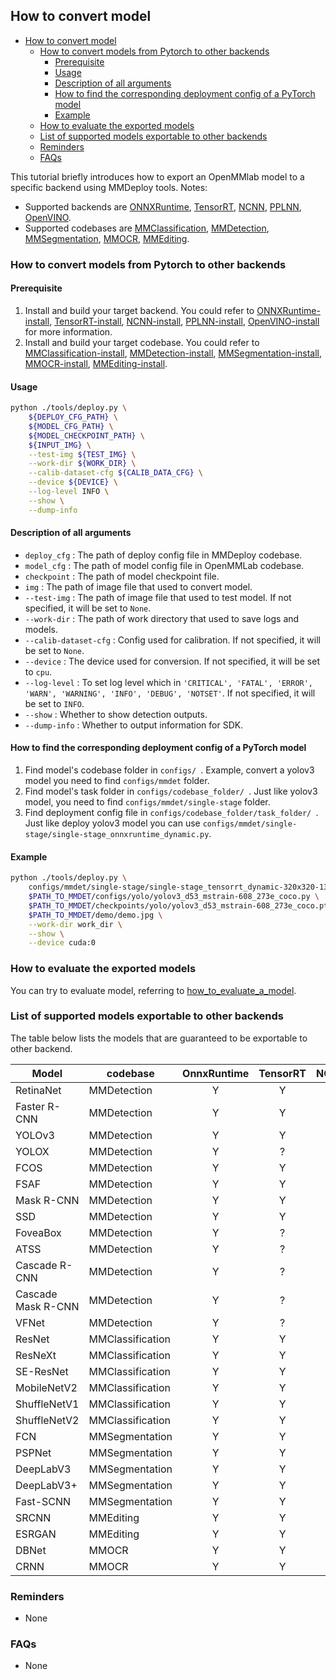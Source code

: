 ## How to convert model

<!-- TOC -->

- [How to convert model](#how-to-convert-model)
  - [How to convert models from Pytorch to other backends](#how-to-convert-models-from-pytorch-to-other-backends)
    - [Prerequisite](#prerequisite)
    - [Usage](#usage)
    - [Description of all arguments](#description-of-all-arguments)
    - [How to find the corresponding deployment config of a PyTorch model](#how-to-find-the-corresponding-deployment-config-of-a-pytorch-model)
    - [Example](#example)
  - [How to evaluate the exported models](#how-to-evaluate-the-exported-models)
  - [List of supported models exportable to other backends](#list-of-supported-models-exportable-to-other-backends)
  - [Reminders](#reminders)
  - [FAQs](#faqs)

<!-- TOC -->

This tutorial briefly introduces how to export an OpenMMlab model to a specific backend using MMDeploy tools.
Notes:
- Supported backends are [ONNXRuntime](../backends/onnxruntime.md), [TensorRT](../backends/tensorrt.md), [NCNN](../backends/ncnn.md), [PPLNN](../backends/pplnn.md), [OpenVINO](../backends/openvino.md).
- Supported codebases are [MMClassification](../codebases/mmcls.md), [MMDetection](../codebases/mmdet.md), [MMSegmentation](../codebases/mmseg.md), [MMOCR](../codebases/mmocr.md), [MMEditing](../codebases/mmedit.md).

### How to convert models from Pytorch to other backends

#### Prerequisite

1. Install and build your target backend. You could refer to [ONNXRuntime-install](../backends/onnxruntime.md), [TensorRT-install](../backends/tensorrt.md), [NCNN-install](../backends/ncnn.md), [PPLNN-install](../backends/pplnn.md), [OpenVINO-install](../backends/openvino.md) for more information.
2. Install and build your target codebase. You could refer to [MMClassification-install](https://github.com/open-mmlab/mmclassification/blob/master/docs/install.md), [MMDetection-install](https://github.com/open-mmlab/mmdetection/blob/master/docs/get_started.md), [MMSegmentation-install](https://github.com/open-mmlab/mmsegmentation/blob/master/docs/get_started.md#installation), [MMOCR-install](https://github.com/open-mmlab/mmocr/blob/main/docs/install.md), [MMEditing-install](https://github.com/open-mmlab/mmediting/blob/master/docs/install.md).

#### Usage

```bash
python ./tools/deploy.py \
    ${DEPLOY_CFG_PATH} \
    ${MODEL_CFG_PATH} \
    ${MODEL_CHECKPOINT_PATH} \
    ${INPUT_IMG} \
    --test-img ${TEST_IMG} \
    --work-dir ${WORK_DIR} \
    --calib-dataset-cfg ${CALIB_DATA_CFG} \
    --device ${DEVICE} \
    --log-level INFO \
    --show \
    --dump-info
```

#### Description of all arguments

- `deploy_cfg` : The path of deploy config file in MMDeploy codebase.
- `model_cfg` : The path of model config file in OpenMMLab codebase.
- `checkpoint` : The path of model checkpoint file.
- `img` : The path of image file that used to convert model.
- `--test-img` : The path of image file that used to test model. If not specified, it will be set to `None`.
- `--work-dir` : The path of work directory that used to save logs and models.
- `--calib-dataset-cfg` : Config used for calibration. If not specified, it will be set to `None`.
- `--device` : The device used for conversion. If not specified, it will be set to `cpu`.
- `--log-level` : To set log level which in `'CRITICAL', 'FATAL', 'ERROR', 'WARN', 'WARNING', 'INFO', 'DEBUG', 'NOTSET'`. If not specified, it will be set to `INFO`.
- `--show` : Whether to show detection outputs.
- `--dump-info` : Whether to output information for SDK.

#### How to find the corresponding deployment config of a PyTorch model

1. Find model's codebase folder in `configs/ `. Example, convert a yolov3 model you need to find `configs/mmdet` folder.
2. Find model's task folder in `configs/codebase_folder/ `. Just like yolov3 model, you need to find `configs/mmdet/single-stage` folder.
3. Find deployment config file in `configs/codebase_folder/task_folder/ `. Just like deploy yolov3 model you can use `configs/mmdet/single-stage/single-stage_onnxruntime_dynamic.py`.

#### Example

```bash
python ./tools/deploy.py \
    configs/mmdet/single-stage/single-stage_tensorrt_dynamic-320x320-1344x1344.py \
    $PATH_TO_MMDET/configs/yolo/yolov3_d53_mstrain-608_273e_coco.py \
    $PATH_TO_MMDET/checkpoints/yolo/yolov3_d53_mstrain-608_273e_coco.pth \
    $PATH_TO_MMDET/demo/demo.jpg \
    --work-dir work_dir \
    --show \
    --device cuda:0
```

### How to evaluate the exported models

You can try to evaluate model, referring to [how_to_evaluate_a_model](./how_to_evaluate_a_model.md).

### List of supported models exportable to other backends

The table below lists the models that are guaranteed to be exportable to other backend.

| Model              | codebase         | OnnxRuntime | TensorRT | NCNN | PPLNN | OpenVINO | model config file(example)                                                            |
|--------------------|------------------|:-----------:|:--------:|:----:|:-----:|:--------:|:--------------------------------------------------------------------------------------|
| RetinaNet          | MMDetection      |      Y      |    Y     |  Y   |   Y   |    Y     | $MMDET_DIR/configs/retinanet/retinanet_r50_fpn_1x_coco.py                             |
| Faster R-CNN       | MMDetection      |      Y      |    Y     |  Y   |   Y   |    Y     | $MMDET_DIR/configs/faster_rcnn/faster_rcnn_r50_fpn_1x_coco.py                         |
| YOLOv3             | MMDetection      |      Y      |    Y     |  Y   |   Y   |    Y     | $MMDET_DIR/configs/yolo/yolov3_d53_mstrain-608_273e_coco.py                           |
| YOLOX              | MMDetection      |      Y      |    ?     |  ?   |   ?   |    Y     | $MMDET_DIR/configs/yolox/yolox_tiny_8x8_300e_coco.py                                  |
| FCOS               | MMDetection      |      Y      |    Y     |  Y   |   N   |    Y     | $MMDET_DIR/configs/fcos/fcos_r50_caffe_fpn_gn-head_4x4_1x_coco.                       |
| FSAF               | MMDetection      |      Y      |    Y     |  Y   |   Y   |    Y     | $MMDET_DIR/configs/fsaf/fsaf_r50_fpn_1x_coco.py                                       |
| Mask R-CNN         | MMDetection      |      Y      |    Y     |  N   |   Y   |    Y     | $MMDET_DIR/configs/mask_rcnn/mask_rcnn_r50_fpn_1x_coco.py                             |
| SSD                | MMDetection      |      Y      |    Y     |  Y   |   Y   |    Y     | $MMDET_DIR/configs/ssd/ssd300_coco.py                                                 |
| FoveaBox           | MMDetection      |      Y      |    ?     |  ?   |   ?   |    Y     | $MMDET_DIR/configs/foveabox/fovea_r50_fpn_4x4_1x_coco.py                              |
| ATSS               | MMDetection      |      Y      |    ?     |  ?   |   ?   |    Y     | $MMDET_DIR/configs/atss/atss_r50_fpn_1x_coco.py                                       |
| Cascade R-CNN      | MMDetection      |      Y      |    ?     |  ?   |   Y   |    Y     | $MMDET_DIR/configs/cascade_rcnn/cascade_rcnn_r50_fpn_1x_coco.py                       |
| Cascade Mask R-CNN | MMDetection      |      Y      |    ?     |  ?   |   Y   |    Y     | $MMDET_DIR/configs/cascade_rcnn/cascade_mask_rcnn_r50_fpn_1x_coco.py                  |
| VFNet              | MMDetection      |      Y      |    ?     |  ?   |   ?   |    Y     | $MMDET_DIR/configs/vfnet/vfnet_r50_fpn_1x_coco.py                                     |
| ResNet             | MMClassification |      Y      |    Y     |  Y   |   Y   |    N     | $MMCLS_DIR/configs/resnet/resnet18_b32x8_imagenet.py                                  |
| ResNeXt            | MMClassification |      Y      |    Y     |  Y   |   Y   |    N     | $MMCLS_DIR/configs/resnext/resnext50_32x4d_b32x8_imagenet.py                          |
| SE-ResNet          | MMClassification |      Y      |    Y     |  Y   |   Y   |    N     | $MMCLS_DIR/configs/seresnet/seresnet50_b32x8_imagenet.py                              |
| MobileNetV2        | MMClassification |      Y      |    Y     |  Y   |   Y   |    N     | $MMCLS_DIR/configs/mobilenet_v2/mobilenet_v2_b32x8_imagenet.py                        |
| ShuffleNetV1       | MMClassification |      Y      |    Y     |  Y   |   Y   |    N     | $MMCLS_DIR/configs/shufflenet_v1/shufflenet_v1_1x_b64x16_linearlr_bn_nowd_imagenet.py |
| ShuffleNetV2       | MMClassification |      Y      |    Y     |  Y   |   Y   |    N     | $MMCLS_DIR/configs/shufflenet_v2/shufflenet_v2_1x_b64x16_linearlr_bn_nowd_imagenet.py |
| FCN                | MMSegmentation   |      Y      |    Y     |  Y   |   Y   |    Y     | $MMSEG_DIR/configs/fcn/fcn_r50-d8_512x1024_40k_cityscapes.py                          |
| PSPNet             | MMSegmentation   |      Y      |    Y     |  N   |   Y   |    Y     | $MMSEG_DIR/configs/pspnet/pspnet_r50-d8_512x1024_40k_cityscapes.py                    |
| DeepLabV3          | MMSegmentation   |      Y      |    Y     |  Y   |   Y   |    Y     | $MMSEG_DIR/configs/deeplabv3/deeplabv3_r50-d8_512x1024_40k_cityscapes.py              |
| DeepLabV3+         | MMSegmentation   |      Y      |    Y     |  Y   |   Y   |    Y     | $MMSEG_DIR/configs/deeplabv3plus/deeplabv3plus_r50-d8_512x1024_40k_cityscapes.py      |
| Fast-SCNN          | MMSegmentation   |      Y      |    Y     |  N   |   Y   |    Y     | ${MMSEG_DIR}/configs/fastscnn/fast_scnn_lr0.12_8x4_160k_cityscapes.py                 |
| SRCNN              | MMEditing        |      Y      |    Y     |  N   |   Y   |    N     | $MMSEG_DIR/configs/restorers/srcnn/srcnn_x4k915_g1_1000k_div2k.py                     |
| ESRGAN             | MMEditing        |      Y      |    Y     |  N   |   Y   |    N     | $MMSEG_DIR/configs/restorers/esrgan/esrgan_psnr_x4c64b23g32_g1_1000k_div2k.py         |
| DBNet              | MMOCR            |      Y      |    Y     |  Y   |   Y   |    Y     | $MMOCR_DIR/configs/textdet/dbnet/dbnet_r18_fpnc_1200e_icdar2015.py                    |
| CRNN               | MMOCR            |      Y      |    Y     |  Y   |   N   |    N     | $MMOCR_DIR/configs/textrecog/tps/crnn_academic_dataset.py                             |

### Reminders

- None

### FAQs

- None
